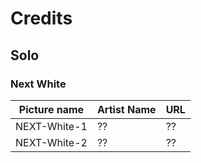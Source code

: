 # Credits

## Solo

### Next White

Picture name | Artist Name | URL
-- | -- | --
NEXT-White-1 | ?? | ??
NEXT-White-2 | ?? | ??
